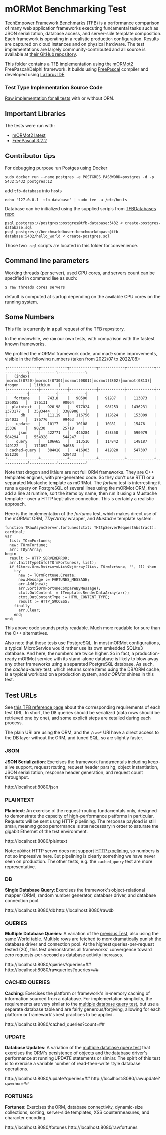 # mORMot Benchmarking Test

[TechEmpower Framework Benchmarks](https://www.techempower.com/benchmarks) (TFB) is a performance comparison of many web application frameworks executing fundamental tasks such as JSON serialization, database access, and server-side template composition. Each framework is operating in a realistic production configuration. Results are captured on cloud instances and on physical hardware. The test implementations are largely community-contributed and all source is available at [their GitHub repository](https://github.com/TechEmpower/FrameworkBenchmarks).

This folder contains a TFB implementation using the [mORMot2](https://github.com/synopse/mORMot2) FreePascal/Delphi framework.
It builds using [FreePascal](https://www.freepascal.org/) compiler and developed using [Lazarus IDE](https://www.lazarus-ide.org/)

 
### Test Type Implementation Source Code

[Raw implementation for all tests](raw.pas) with or without ORM.

## Important Libraries
The tests were run with:
* [mORMot2 latest](https://github.com/synopse/mORMot2)
* [FreePascal 3.2.2](https://www.freepascal.org/)

## Contributor tips
For debugging purpose run Postges using Docker
```shell
sudo docker run --name postgres -e POSTGRES_PASSWORD=postgres -d -p 5432:5432 postgres:12
```
add `tfb-database` into hosts
```shell
echo '127.0.0.1	 tfb-database' | sudo tee -a /etc/hosts
```

Database can be initialized using the supplied scripts from [TFBDatabases repo](https://github.com/TechEmpower/TFBDatabases)

```shell
psql postgres://postgres:postgres@tfb-database:5432 < create-postgres-database.sql
psql postgres://benchmarkdbuser:benchmarkdbpass@tfb-database:5432/hello_world < create-postgres.sql
```

Those two `.sql` scripts are located in this folder for convenience.

## Command line  parameters
Working threads (per server), used CPU cores, and servers count can be specified in command line as such:
```
$ raw threads cores servers
```
default is computed at startup depending on the available CPU cores on the running system.


## Some Numbers

This file is currently in a pull request of the TFB repository.

In the meanwhile, we ran our own tests, with comparison with the fastest known frameworks. 

We profiled the mORMot framework code, and made some improvements, visible in the following numbers (taken from 2022/07 to 2022/08):

```
┌--------------┬------------┬------------┬------------┬------------┬------------┐------------┐------------┐
│   (index)    │mormot(0720)│mormot(0730)│mormot(0801)│mormot(0802)│mormot(0813)│ drogon     │ lithium    │
├--------------┼------------┼------------┼------------┼------------┼------------┤------------┤------------┤
│   fortune    │   74318    │   90500    │   91287    │   113073   │   126055   │   176131   │   90064    │
│  plaintext   │   920198   │   977024   │   986253   │  1436231   │  1373177   │  3583444   │  3388906   │
│      db      │   111119   │   116756   │   117624   │   153009   │   154033   │   176776   │   99463    │
│    update    │   10177    │   10108    │   10981    │   15476    │   15336    │   90230    │   25718    │
│     json     │   422771   │   446284   │   458358   │   590979   │   584294   │   554328   │   544247   │
│    query     │   106665   │   113516   │   114842   │   148187   │   149122   │   171092   │   94638    │
│ cached-query │   384818   │   416903   │   419020   │   547307   │   551230   │            │   528433   │
└--------------┴------------┴------------┴------------┴------------┴------------┘------------┘------------┘
```

Note that drogon and lithium are not full ORM frameworks. They are C++ templates engines, with pre-generated code. So they don't use RTTI or a separated Mustache template as mORMot. The *fortune* test is interresting: it runs a query on PostgreSQL of several lines using the mORMot ORM, then add a line at runtime, sort the items by name, then run it using a Mustache template - over a HTTP kept-alive connection. This is certainly a realistic approach.

Here is the implementation of the *fortunes* test, which makes direct use of the mORMot ORM, *TDynArray* wrapper, and *Mustache* template system:

```
function TRawAsyncServer.fortunes(ctxt: THttpServerRequestAbstract): cardinal;
var
  list: TOrmFortunes;
  new: TOrmFortune;
  arr: TDynArray;
begin
  result := HTTP_SERVERERROR;
  arr.Init(TypeInfo(TOrmFortunes), list);
  if fStore.Orm.RetrieveListObjArray(list, TOrmFortune, '', []) then
    try
      new := TOrmFortune.Create;
      new.Message := FORTUNES_MESSAGE;
      arr.Add(new);
      arr.Sort(OrmFortuneCompareByMessage);
      ctxt.OutContent := fTemplate.RenderDataArray(arr);
      ctxt.OutContentType := HTML_CONTENT_TYPE;
      result := HTTP_SUCCESS;
    finally
      arr.Clear;
    end;
end;
```

This above code sounds pretty readable. Much more readable for sure than the C++ alternatives.

Also note that those tests use PostgreSQL. In most mORMot configurations, a typical MicroService would rather use its own embedded SQLite3 database. And here, the numbers are twice higher. So in fact, a production-ready mORMot service with its stand-alone database is likely to blow away any other frameworks using a separated PostgreSQL database. As such, the *cached-query* test, which returns some items using the DB/ORM cache, is a typical workload on a production system, and *mORMot* shines in this test.

## Test URLs

See [this TFB reference page](https://github.com/TechEmpower/FrameworkBenchmarks/wiki/Project-Information-Framework-Tests-Overview) about the corresponding requirements of each test URL. In short, the DB queries should be serialized (data rows should be retrieved one by one), and some explicit steps are detailed during each process.

The plain URI are using the ORM, and the `/raw*` URI have a direct access to the DB layer without the ORM, and tuned SQL, so are slightly faster.

### JSON

**JSON Serialization**: Exercises the framework fundamentals including keep-alive support, request routing, request header parsing, object instantiation, JSON serialization, response header generation, and request count throughput.

http://localhost:8080/json

### PLAINTEXT

**Plaintext**: An exercise of the request-routing fundamentals only, designed to demonstrate the capacity of high-performance platforms in particular. Requests will be sent using HTTP pipelining. The response payload is still small, meaning good performance is still necessary in order to saturate the gigabit Ethernet of the test environment.

http://localhost:8080/plaintext

Note: `mORMot` HTTP server does not support [HTTP pipelining](https://developer.mozilla.org/en-US/docs/Web/HTTP/Connection_management_in_HTTP_1.x#http_pipelining),
so numbers is not so impressive here. But pipelining is clearly something we have never seen on production. The other tests, e.g.  the `cached_query` test are more representative.

### DB

**Single Database Query**: Exercises the framework's object-relational mapper (ORM), random number generator, database driver, and database connection pool.

http://localhost:8080/db
http://localhost:8080/rawdb

### QUERIES

**Multiple Database Queries**: A variation of the [previous Test](#db), also using the same World table. Multiple rows are fetched to more dramatically punish the database driver and connection pool. At the highest queries-per-request tested (20), this test demonstrates all frameworks' convergence toward zero requests-per-second as database activity increases.

http://localhost:8080/queries?queries=##
http://localhost:8080/rawqueries?queries=##

### CACHED QUERIES

**Caching**: Exercises the platform or framework's in-memory caching of information sourced from a database. For implementation simplicity, the requirements are very similar to the [multiple database query test](#queries), but use a separate database table and are fairly generous/forgiving, allowing for each platform or framework's best practices to be applied.

http://localhost:8080/cached_queries?count=##

### UPDATE

**Database Updates**: A variation of the [multiple database query test](#queries) that exercises the ORM's persistence of objects and the database driver's performance at running UPDATE statements or similar. The spirit of this test is to exercise a variable number of read-then-write style database operations.

http://localhost:8080/update?queries=##
http://localhost:8080/rawupdate?queries=##

### FORTUNES

**Fortunes**: Exercises the ORM, database connectivity, dynamic-size collections, sorting, server-side templates, XSS countermeasures, and character encoding.

http://localhost:8080/fortunes
http://localhost:8080/rawfortunes


